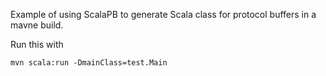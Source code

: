 Example of using ScalaPB to generate Scala class for protocol buffers in a
mavne build.

Run this with

    mvn scala:run -DmainClass=test.Main

